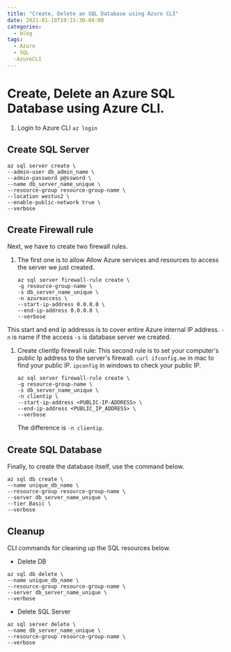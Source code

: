 ```yaml
---
title: "Create, Delete an SQL Database using Azure CLI"
date: 2021-01-10T19:15:30-04:00
categories:
  - blog
tags:
  - Azure
  - SQL
  -AzureCLI
---
```


# Create, Delete an Azure SQL Database using Azure CLI.

1. Login to Azure CLI 
```az login```

## Create SQL Server

``` 
az sql server create \
--admin-user db_admin_name \
--admin-password p@ssword \
--name db_server_name_unique \
--resource-group resource-group-name \
--location westus2 \
--enable-public-network true \
--verbose
```

## Create Firewall rule
Next, we have to create two firewall rules. 

1. The first one is to allow Allow Azure services and resources to access the server we just created.
    ```
    az sql server firewall-rule create \
    -g resource-group-name \
    -s db_server_name_unique \
    -n azureaccess \
    --start-ip-address 0.0.0.0 \
    --end-ip-address 0.0.0.0 \
    --verbose
    ```
This start and end ip addresss is to cover entire Azure internal IP address.
```-n``` is name if the access
```-s``` is database server we created.


1. Create clientIp firewall rule: This second rule is to set your computer's public Ip address to the server's firewall. 
   ```curl ifconfig.me``` in mac to find your public IP. ```ipconfig``` in windows to check your public IP.

    ```
    az sql server firewall-rule create \
    -g resource-group-name \
    -s db_server_name_unique \
    -n clientip \
    --start-ip-address <PUBLIC-IP-ADDRESS> \
    --end-ip-address <PUBLIC_IP_ADDRESS> \
    --verbose
    ```

    The difference is ```-n clientip```.

## Create SQL Database
Finally, to create the database itself,  use the command below.

 ```
az sql db create \
--name unique_db_name \
--resource-group resource-group-name \
--server db_server_name_unique \
--tier Basic \
--verbose
```

## Cleanup
 CLI commands for cleaning up the SQL resources below.

- Delete DB
```
az sql db delete \
--name unique_db_name \
--resource-group resource-group-name \
--server db_server_name_unique \
--verbose
```
- Delete SQL Server

```
az sql server delete \
--name db_server_name_unique \
--resource-group resource-group-name \
--verbose
```
